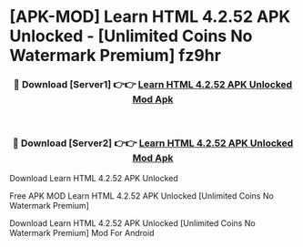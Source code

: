 # [APK-MOD] Learn HTML 4.2.52 APK Unlocked - [Unlimited Coins No Watermark Premium] fz9hr



<div align="center">
<h3>🔴 Download [Server1] 👉👉 <a href="https://momento.my/?title=Learn_HTML_4.2.52_APK_Unlocked">Learn HTML 4.2.52 APK Unlocked Mod Apk</a></h3><br>

<h3>🔴 Download [Server2] 👉👉 <a href="https://momento.my/?title=Learn_HTML_4.2.52_APK_Unlocked">Learn HTML 4.2.52 APK Unlocked Mod Apk</a></h3>
</div>



Download Learn HTML 4.2.52 APK Unlocked 

Free APK MOD Learn HTML 4.2.52 APK Unlocked [Unlimited Coins No Watermark Premium]

Download Learn HTML 4.2.52 APK Unlocked [Unlimited Coins No Watermark Premium] Mod For Android
